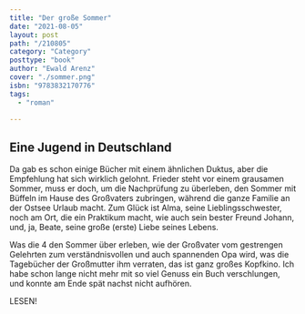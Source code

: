 ```yaml
---
title: "Der große Sommer"
date: "2021-08-05"
layout: post
path: "/210805"
category: "Category"
posttype: "book"
author: "Ewald Arenz"
cover: "./sommer.png"
isbn: "9783832170776"
tags:
  - "roman"

---
```

## Eine Jugend in Deutschland

Da gab es schon einige Bücher mit einem ähnlichen Duktus, aber die Empfehlung hat sich wirklich gelohnt. Frieder steht vor einem grausamen Sommer, muss er doch, um die Nachprüfung zu überleben, den Sommer mit Büffeln im Hause des Großvaters zubringen, während die ganze Familie an der Ostsee Urlaub macht. Zum Glück ist Alma, seine Lieblingsschwester, noch am Ort, die ein Praktikum macht, wie auch sein bester Freund Johann, und, ja, Beate, seine große (erste) Liebe seines Lebens.

Was die 4 den Sommer über erleben, wie der Großvater vom gestrengen Gelehrten zum verständnisvollen und auch spannenden Opa wird, was die Tagebücher der Großmutter ihm verraten, das ist ganz großes Kopfkino. Ich habe schon lange nicht mehr mit so viel Genuss ein Buch verschlungen, und konnte am Ende spät nachst nicht aufhören.

LESEN!